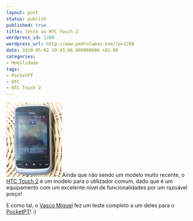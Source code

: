 ```yaml
---
layout: post
status: publish
published: true
title: Teste ao HTC Touch 2
wordpress_id: 1280
wordpress_url: http://www.pedrolamas.com/?p=1280
date: 2010-05-02 19:43:06.000000000 +01:00
categories:
- Mobilidade
tags:
- PocketPT
- HTC
- HTC Touch 2
---
```

[![](/wp-content/uploads/2010/05/HTC-Touch-2.jpg "HTC Touch 2")](http://www.pocketpt.net/forum/index.php?showtopic=31851)Ainda que não sendo um modelo muito recente, o [HTC Touch 2](http://www.htc.com/www/product/touch2/overview.html) é um modelo para o utilizador comum, dado que é um equipamento com um excelente nível de funcionalidades por um razoável preço!

E como tal, o [Vasco Miguel](http://www.pocketpt.net/forum/index.php?showtopic=22021) fez um teste completo a um deles para o [PocketPT](http://www.pocketpt.net)! :)
